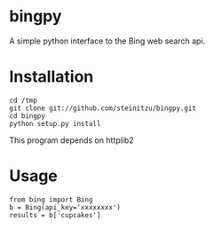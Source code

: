 bingpy
======

A simple python interface to the Bing web search api.


Installation
=============
    cd /tmp
    git clone git://github.com/steinitzu/bingpy.git
    cd bingpy
    python setup.py install
    
This program depends on httplib2


Usage
=============
    from bing import Bing
    b = Bing(api_key='xxxxxxxx')
    results = b['cupcakes']
